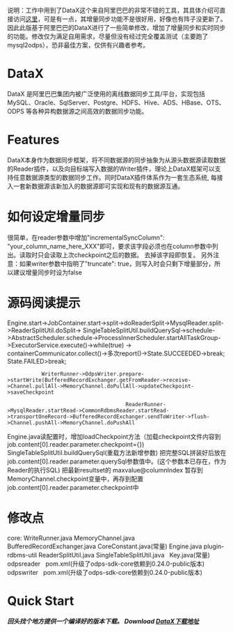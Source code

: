 说明：工作中用到了DataX这个来自阿里巴巴的非常不错的工具，其具体介绍可直接访问[这里](https://github.com/alibaba/DataX)，可是有一点，其增量同步功能不是很好用，好像也有阵子没更新了。因此此版基于阿里巴巴的DataX进行了一些简单修改，增加了增量同步和实时同步的功能。修改仅为满足自用需求，尽量但没有经过完全覆盖测试（主要跑了mysql2odps），恐非最佳方案，仅供有兴趣者参考。

# DataX

DataX 是阿里巴巴集团内被广泛使用的离线数据同步工具/平台，实现包括 MySQL、Oracle、SqlServer、Postgre、HDFS、Hive、ADS、HBase、OTS、ODPS 等各种异构数据源之间高效的数据同步功能。


# Features

DataX本身作为数据同步框架，将不同数据源的同步抽象为从源头数据源读取数据的Reader插件，以及向目标端写入数据的Writer插件，理论上DataX框架可以支持任意数据源类型的数据同步工作。同时DataX插件体系作为一套生态系统, 每接入一套新数据源该新加入的数据源即可实现和现有的数据源互通。

# 如何设定增量同步

很简单，在reader参数中增加"incrementalSyncColumn": "your_column_name_here_XXX"即可，要求该字段必须也在column参数中列出。读取时只会读取上次checkpoint之后的数据。
去掉该字段即恢复。
另外注意：如果writer参数中指明了"truncate": true，则写入时会只剩下增量部分，所以建议增量同步时设为false


# 源码阅读提示

Engine.start->JobContainer.start->split->doReaderSplit->MysqlReader.split->ReaderSplitUtil.doSplit-> SingleTableSplitUtil.buildQuerySql->schedule->AbstractScheduler.schedule->ProcessInnerScheduler.startAllTaskGroup->ExecutorService.execute()->while(true) -> containerCommunicator.collect()->多次report()->State.SUCCEEDED->break;
                                               State.FAILED>break;
               
               WriterRunner->OdpsWriter.prepare->startWrite(BufferedRecordExchanger.getFromReader->receive->Channel.pullAll->MemoryChannel.doPullAll->updateCheckpoint->saveCheckpoint

									      ReaderRunner->MysqlReader.startRead->CommonRdbmsReader.startRead->transportOneRecord->BufferedRecordExchanger.sendToWriter->flush->Channel.pushAll->MemoryChannel.doPushAll

Engine.java读配置时，增加loadCheckpoint方法（加载checkpoint文件内容到job.content[0].reader.parameter.checkpoint={})
SingleTableSplitUtil.buildQuerySql(重载方法新增参数)
把完整SQL拼装好后放在job.content[0].reader.parameter.querySql参数值中。(这个参数本已存在，作为Reader的执行SQL)
把最新resultset的 maxvalue@columnIndex 暂存到MemoryChannel.checkpoint变量中，再存到配置job.content[0].reader.parameter.checkpoint中

 
# 修改点
core:
    WriteRunner.java
    MemoryChannel.java
    BufferedRecordExchanger.java
    CoreConstant.java(常量)
    Engine.java
plugin-rdbms-util
    ReaderSplitUtil.java
    SingleTableSplitUtil.java
    Key.java(常量)
odpsreader
    pom.xml(升级了odps-sdk-core依赖到0.24.0-public版本)
odpswriter
    pom.xml(升级了odps-sdk-core依赖到0.24.0-public版本)

# Quick Start

##### 回头找个地方提供一个编译好的版本下载。 Download [DataX下载地址](http://datax-opensource.oss-cn-hangzhou.aliyuncs.com/datax.tar.gz)



